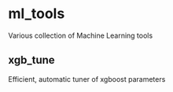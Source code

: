 # ml_tools
Various collection of Machine Learning tools

## xgb_tune
Efficient, automatic tuner of xgboost parameters

